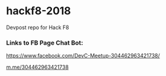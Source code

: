# hackf8-2018
Devpost repo for Hack F8

### Links to FB Page Chat Bot:

https://www.facebook.com/DevC-Meetup-304462963421738/

[m.me/304462963421738](https://m.me/304462963421738)
